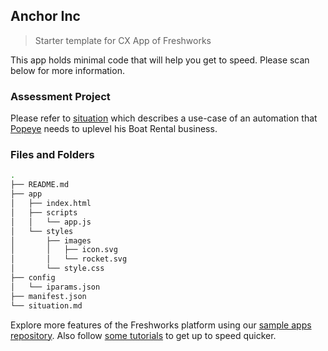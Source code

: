 ## Anchor Inc
> Starter template for CX App of Freshworks

This app holds minimal code that will help you get to speed. Please scan below for more information.

### Assessment Project
Please refer to [situation](./situation.md) which describes a use-case of an automation that [Popeye](https://en.wikipedia.org/wiki/Popeye) needs to uplevel his Boat Rental business.

### Files and Folders

```sh
.
├── README.md
├── app
│   ├── index.html
│   ├── scripts
│   │   └── app.js
│   └── styles
│       ├── images
│       │   ├── icon.svg
│       │   └── rocket.svg
│       └── style.css
├── config
│   └── iparams.json
├── manifest.json
└── situation.md
```

Explore more features of the Freshworks platform using our [sample apps repository](https://github.com/freshworks/marketplace-sample-apps). Also follow [some tutorials](https://developers.freshworks.com/tutorials/) to get up to speed quicker.
